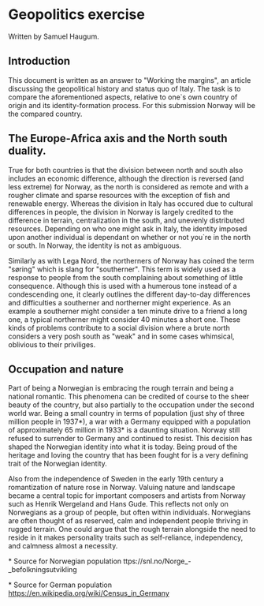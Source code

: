 # Geopolitics exercise
Written by Samuel Haugum.

## Introduction
This document is written as an answer to "Working the margins", an article discussing the geopolitical history and status quo of Italy. The task is to compare the aforementioned aspects, relative to one`s own country of origin and its identity-formation process. For this submission Norway will be the compared country. 

## The Europe-Africa axis and the North south duality.
True for both countries is that the division between north and south also includes an economic difference, although the direction is reversed (and less extreme) for Norway, as the north is considered as remote and with a rougher climate and sparse resources with the exception of fish and renewable energy. Whereas the division in Italy has occured due to cultural differences in people, the division in Norway is largely credited to the difference in terrain, centralization in the south, and unevenly distributed resources. Depending on who one might ask in Italy, the identity imposed upon another individual is dependant on whether or not you`re in the north or south. In Norway, the identity is not as ambiguous. 

 
Similarly as with Lega Nord, the northerners of Norway has coined the term "søring" which is slang for "southerner". This term is widely used as a response to people from the south complaining about something of little consequence. Although this is used with a humerous tone instead of a condescending one, it clearly outlines the different day-to-day differences and difficulties a southerner and northerner might experience. As an example a southerner might consider a ten minute drive to a friend a long one, a typical northerner might consider 40 minutes a short one. These kinds of problems contribute to a social division where a brute north considers a very posh south as "weak" and in some cases whimsical, oblivious to their priviliges.


## Occupation and nature

Part of being a Norwegian is embracing the rough terrain and being a national romantic. This phenomena can be credited of course to the sheer beauty of the country, but also partially to the occupation under the second world war. Being a small country in terms of population (just shy of three million people in 1937*), a war with a Germany equipped with a population of approximately 65 million in 1933* is a daunting situation. Norway still refused to surrender to Germany and continued to resist. This decision has shaped the Norwegian identity into what it is today. Being proud of the heritage and loving the country that has been fought for is a very defining trait of the Norwegian identity. 

Also from the independence of Sweden in the early 19th century a romantization of nature rose in Norway. Valuing nature and landscape became a central topic for important composers and artists from Norway such as Henrik Wergeland and Hans Gude. This reflects not only on Norwegians as a group of people, but often within individuals. Norwegians are often thought of as reserved, calm and independent people thriving in rugged terrain. One could argue that the rough terrain alongside the need to reside in it makes personality traits such as self-reliance, independency, and calmness almost a necessity.     












\* Source for Norwegian population ttps://snl.no/Norge_-_befolkningsutvikling

\* Source for German population https://en.wikipedia.org/wiki/Census_in_Germany